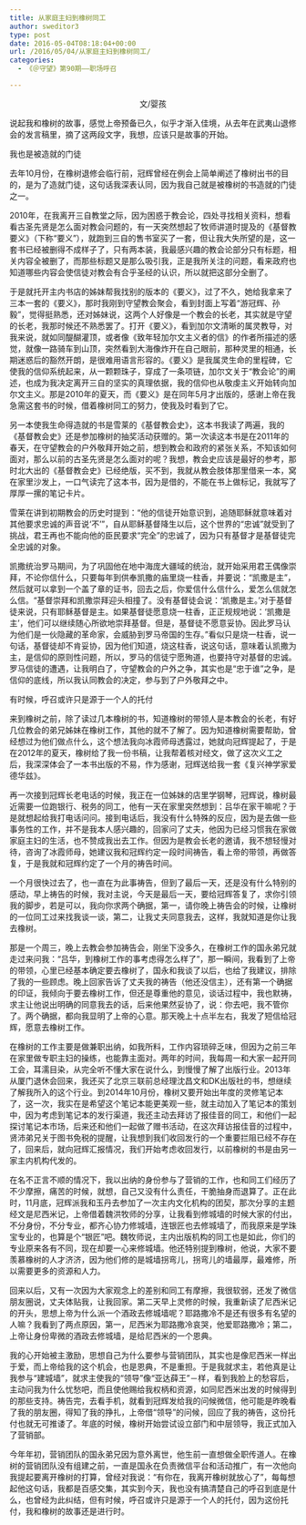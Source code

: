 ```yaml
---
title: 从家庭主妇到橡树同工 
author: sweditor3
type: post
date: 2016-05-04T08:18:04+00:00
url: /2016/05/04/从家庭主妇到橡树同工/
categories:
  - 《＠守望》第90期——职场呼召

---
```

<p style="text-align: center;">
  文/婴孩
</p>

说起我和橡树的故事，感觉上帝预备已久，似乎才渐入佳境，从去年在武夷山退修会的发言稿里，摘了这两段文字，我想，应该只是故事的开始。 

我也是被造就的门徒 

去年10月份，在橡树退修会临行前，冠辉曾经在例会上简单阐述了橡树出书的目的，是为了造就门徒，这句话我深表认同，因为我自己就是被橡树的书造就的门徒之一。 

2010年，在我离开三自教堂之际，因为困惑于教会论，四处寻找相关资料，想看看古圣先贤是怎么面对教会问题的，有一天突然想起了牧师讲道时提及的《基督教要义》（下称&ldquo;要义&rdquo;），就跑到三自的售书室买了一套，但让我大失所望的是，这一套书已经被删得不成样子了，只有两本装，我最感兴趣的教会论部分只有标题，相关内容全被删了，而那些标题又是那么吸引我，正是我所关注的问题，看来政府也知道哪些内容会使信徒对教会有合乎圣经的认识，所以就把这部分全删了。 

于是就托开主内书店的姊妹帮我找别的版本的《要义》，过了不久，她给我拿来了三本一套的《要义》，那时我刚到守望教会聚会，看到封面上写着&ldquo;游冠辉、孙毅&rdquo;，觉得挺熟悉，还对姊妹说，这两个人好像是一个教会的长老，其实就是守望的长老，我那时候还不熟悉罢了。打开《要义》，看到加尔文清晰的属灵教导，对我来说，就如同醍醐灌顶，或者像《致年轻加尔文主义者的信》的作者所描述的感觉，就像一路骑车到山顶，突然看到大海像炸开在自己眼前，那种灵里的相通，长期迷惑后的豁然开朗，是很难用语言形容的。《要义》是我属灵生命的里程碑，它使我的信仰系统起来，从一颗颗珠子，穿成了一条项链，加尔文关于&ldquo;教会论&rdquo;的阐述，也成为我决定离开三自的坚实的真理依据，我的信仰也从敬虔主义开始转向加尔文主义。那是2010年的夏天，而《要义》是在同年5月才出版的，感谢上帝在我急需这套书的时候，借着橡树同工的努力，使我及时看到了它。 

另一本使我生命得造就的书是雪莱的《基督教会史》，这本书我读了两遍，我的《基督教会史》还是参加橡树的抽奖活动获赠的。第一次读这本书是在2011年的春天，在守望教会的户外敬拜开始之前，想到教会和政府的紧张关系，不知该如何面对，那么以前的古圣先贤是怎么面对的呢？我想，教会史应该是最好的参考，那时北大出的《基督教会史》已经绝版，买不到，我就从教会肢体那里借来一本，窝在家里沙发上，一口气读完了这本书，因为是借的，不能在书上做标记，我就写了厚厚一摞的笔记卡片。 

雪莱在讲到初期教会的历史时提到：&ldquo;他的信徒开始意识到，追随耶稣就意味着对其他要求忠诚的声音说&lsquo;不&rsquo;&rdquo;，自从耶稣基督降生以后，这个世界的&ldquo;忠诚&rdquo;就受到了挑战，君王再也不能向他的臣民要求&ldquo;完全&rdquo;的忠诚了，因为只有基督才是基督徒完全忠诚的对象。 

凯撒统治罗马期间，为了巩固他在地中海庞大疆域的统治，就开始采用君王偶像崇拜，不论你信什么，只要每年到供奉凯撒的庙里烧一柱香，并要说：&ldquo;凯撒是主&rdquo;，然后就可以拿到一个盖了章的证书，回去之后，你爱信什么信什么，爱怎么信就怎么信。&ldquo;基督崇拜和凯撒崇拜迎头相撞了。没有基督徒会说：&lsquo;凯撒是主。&rsquo;对于基督徒来说，只有耶稣基督是主。如果基督徒愿意烧一柱香，正正规规地说：&lsquo;凯撒是主&rsquo;，他们可以继续随心所欲地崇拜基督。但是，基督徒不愿意妥协。因此罗马认为他们是一伙隐藏的革命家，会威胁到罗马帝国的生存。&rdquo;看似只是烧一柱香，说一句话，基督徒却不肯妥协，因为他们知道，烧这柱香，说这句话，意味着认凯撒为主，是信仰的原则性问题，所以，罗马的信徒宁愿殉道，也要持守对基督的忠诚。罗马信徒的遭遇，让我明白了，守望教会的户外之争，其实也是&ldquo;忠于谁&rdquo;之争，是信仰的底线，所以我认同教会的决定，参与到了户外敬拜之中。 

有时候，呼召或许只是源于一个人的托付 

来到橡树之前，除了读过几本橡树的书，知道橡树的带领人是本教会的长老，有好几位教会的弟兄姊妹在橡树工作，其他的就不了解了。因为知道橡树需要帮助，曾经想过为他们做点什么，这个想法我向冰霞师母透露过，她就向冠辉提起了，于是在2012年的夏天，橡树给了我一份书稿，让我帮着核对经文，做了这次义工之后，我深深体会了一本书出版的不易，作为感谢，冠辉送给我一套《复兴神学家爱德华兹》。 

再一次接到冠辉长老电话的时候，我正在一位姊妹的店里学钢琴，冠辉说，橡树最近需要一位跑银行、税务的同工，他有一天在家里突然想到：吕华在家干嘛呢？于是就想起给我打电话问问。接到电话后，我没有什么特殊的反应，因为是去做一些事务性的工作，并不是我本人感兴趣的，回家问了丈夫，他因为已经习惯我在家做家庭主妇的生活，也不赞成我出去工作。但因为是教会长老的邀请，我不想轻慢对待，咨询了冰霞师母，她建议我和冠辉约定一段时间祷告，看上帝的带领，再做答复，于是我就和冠辉约定了一个月的祷告时间。 

一个月很快过去了，也一直在为此事祷告，但到了最后一天，还是没有什么特别的感动，早上祷告的时候，我对主说，今天是最后一天，要给冠辉答复了，求你引领我的脚步，若是可以，我向你求两个确据，第一，请你晚上祷告会的时候，让橡树的一位同工过来找我谈一谈，第二，让我丈夫同意我去，这样，我就知道是你让我去橡树。 

那是一个周三，晚上去教会参加祷告会，刚坐下没多久，在橡树工作的国永弟兄就走过来问我：&ldquo;吕华，到橡树工作的事考虑得怎么样了&rdquo;，那一瞬间，我看到了上帝的带领，心里已经基本确定要去橡树了，国永和我谈了以后，也给了我建议，排除了我的一些顾虑。晚上回家告诉了丈夫我的祷告（他还没信主），还有第一个确据的印证，我倾向于要去橡树工作，但还是尊重他的意见，谈话过程中，我也默祷，求主让他说出明确的同意我去的话，后来他果然妥协了，说：你去吧，我不管你了。两个确据，都向我显明了上帝的心意。那天晚上十点半左右，我发了短信给冠辉，愿意去橡树工作。 

在橡树的工作主要是做兼职出纳，如我所料，工作内容琐碎乏味，但因为之前三年在家里做专职主妇的操练，也能靠主面对。两年的时间，我每周一和大家一起开同工会，耳濡目染，从完全听不懂大家在说什么，到慢慢了解了出版行业。2013年从厦门退休会回来，我还买了北京三联前总经理沈昌文和DK出版社的书，想继续了解我所入的这个行业。到2014年10月份，橡树又要开始出年度的灵修笔记本了，这一次，我实在是希望这个笔记本能更美观一些，就主动加入了笔记本的策划中，因为考虑到笔记本的发行渠道，我还主动去拜访了报佳音的同工，和他们一起探讨笔记本市场，后来还和他们一起做了赠书活动，在这次拜访报佳音的过程中，贤沛弟兄关于图书免税的提醒，让我想到我们收回发行的一个重要拦阻已经不存在了，回来后，就向冠辉汇报情况，我们开始考虑收回发行，以前橡树的书是由另一家主内机构代发的。 

在名不正言不顺的情况下，我以出纳的身份参与了营销的工作，也和同工们经历了不少摩擦，痛苦的时候，就想，自己又没有什么责任，干脆抽身而退算了。正在此时，11月底，冠辉派我和玉丹去参加了一次主内文化机构的团契，那次分享的主题经文是尼西米记，上帝借着魏洪牧师的分享，让我看到修城墙的时候大家的付出，不分身份，不分专业，都齐心协力修城墙，连银匠也去修城墙了，而我原来是学珠宝专业的，也算是个&ldquo;银匠&rdquo;吧。魏牧师说，主内出版机构的同工也是如此，你们的专业原来各有不同，现在却要一心来修城墙。他还特别提到橡树，他说，大家不要羡慕橡树的人才济济，因为他们修的是城墙拐弯儿，拐弯儿的墙最厚，最难修，所以需要更多的资源和人力。 

回来以后，又有一次因为大家观念上的差别和同工有摩擦，我很软弱，还发了微信朋友圈说，丈夫体贴我，让我回家。第二天早上灵修的时候，我重新读了尼西米记的开头，思想上帝为什么派一个酒政去修城墙呢？耶路撒冷不是还有很多有名望的人嘛？我看到了两点原因，第一，尼西米为耶路撒冷哀哭，他爱耶路撒冷；第二，上帝让身份卑微的酒政去修城墙，是给尼西米的一个恩典。 

我的心开始被主激励，思想自己为什么要参与营销团队，其实也是像尼西米一样出于爱，而上帝给我的这个机会，也是恩典，不是重担。于是我就求主，若他真是让我参与&ldquo;建城墙&rdquo;，就求主使我的&ldquo;领导&rdquo;像&ldquo;亚达薛王&rdquo;－样，看到我脸上的愁容后，主动问我为什么忧愁吧，而且使他赐给我权柄和资源，如同尼西米出发的时候得到的那些支持。祷告完，去看手机，就看到冠辉发给我的问候微信，他可能是昨晚看了我的朋友圈，得知了我的挣扎，上帝借&ldquo;领导&rdquo;的问候，回应了我的祷告，这份托付也就无可推诿了。年底的时候，橡树开始尝试设立部门和中层领导，我正式加入了营销部。 

今年年初，营销团队的国永弟兄因为意外离世，他生前一直想做全职传道人。在橡树的营销团队没有组建之前，一直是国永在负责微信平台和活动推广，有一次他向我提起要离开橡树的打算，曾经对我说：&ldquo;有你在，我离开橡树就放心了&rdquo;，每每想起他这句话，我都是百感交集，其实到今天，我也没有搞清楚自己的呼召到底是什么，也曾经为此纠结，但有时候，呼召或许只是源于一个人的托付，因为这份托付，我和橡树的故事还是进行时。